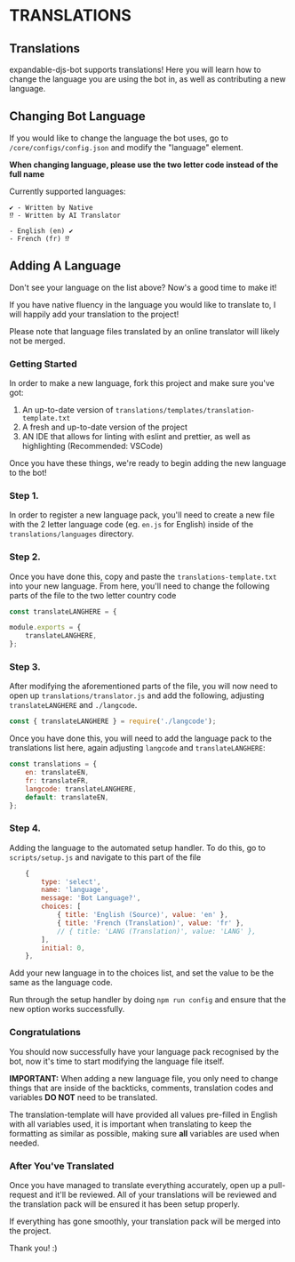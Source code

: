 # TRANSLATIONS

## Translations

expandable-djs-bot supports translations! Here you will learn how to change the language you are using the bot in, as well as contributing a new language.

## Changing Bot Language

If you would like to change the language the bot uses, go to `/core/configs/config.json` and modify the "language" element.

**When changing language, please use the two letter code instead of the full name**

Currently supported languages:

```text
✔ - Written by Native
⁉ - Written by AI Translator 

- English (en) ✔
- French (fr) ⁉
```

## Adding A Language

Don't see your language on the list above? Now's a good time to make it!

If you have native fluency in the language you would like to translate to, I will happily add your translation to the project!

Please note that language files translated by an online translator will likely not be merged.

### Getting Started

In order to make a new language, fork this project and make sure you've got:

1. An up-to-date version of `translations/templates/translation-template.txt`
2. A fresh and up-to-date version of the project
3. AN IDE that allows for linting with eslint and prettier, as well as highlighting \(Recommended: VSCode\)

Once you have these things, we're ready to begin adding the new language to the bot!

### **Step 1.**

In order to register a new language pack, you'll need to create a new file with the 2 letter language code \(eg. `en.js` for English\) inside of the `translations/languages` directory.

### **Step 2.**

Once you have done this, copy and paste the `translations-template.txt` into your new language. From here, you'll need to change the following parts of the file to the two letter country code

```javascript
const translateLANGHERE = {
```

```javascript
module.exports = {
    translateLANGHERE,
};
```

### **Step 3.**

After modifying the aforementioned parts of the file, you will now need to open up `translations/translator.js` and add the following, adjusting `translateLANGHERE` and `./langcode`.

```javascript
const { translateLANGHERE } = require('./langcode');
```

Once you have done this, you will need to add the language pack to the translations list here, again adjusting `langcode` and `translateLANGHERE`:

```javascript
const translations = {
    en: translateEN,
    fr: translateFR,
    langcode: translateLANGHERE,
    default: translateEN,
};
```

### **Step 4.**

Adding the language to the automated setup handler. To do this, go to `scripts/setup.js` and navigate to this part of the file

```javascript
    {
        type: 'select',
        name: 'language',
        message: 'Bot Language?',
        choices: [
            { title: 'English (Source)', value: 'en' },
            { title: 'French (Translation)', value: 'fr' },
            // { title: 'LANG (Translation)', value: 'LANG' },
        ],
        initial: 0,
    },
```

Add your new language in to the choices list, and set the value to be the same as the language code.

Run through the setup handler by doing `npm run config` and ensure that the new option works successfully.

### **Congratulations**

You should now successfully have your language pack recognised by the bot, now it's time to start modifying the language file itself.

**IMPORTANT:** When adding a new language file, you only need to change things that are inside of the backticks, comments, translation codes and variables **DO NOT** need to be translated.

The translation-template will have provided all values pre-filled in English with all variables used, it is important when translating to keep the formatting as similar as possible, making sure **all** variables are used when needed.

### **After You've Translated**

Once you have managed to translate everything accurately, open up a pull-request and it'll be reviewed. All of your translations will be reviewed and the translation pack will be ensured it has been setup properly.

If everything has gone smoothly, your translation pack will be merged into the project.

Thank you! :\)

